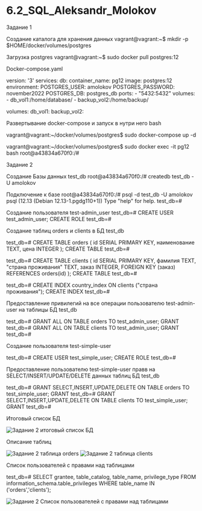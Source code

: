 # 6.2_SQL_Aleksandr_Molokov

Задание 1

Создание каталога для хранения данных
vagrant@vagrant:~$ mkdir -p $HOME/docker/volumes/postgres

Загрузка postgres
vagrant@vagrant:~$ sudo docker pull postgres:12

Docker-compose.yaml

version: '3'
services:
 db:
   container_name: pg12
   image: postgres:12
   environment:
     POSTGRES_USER: amolokov
     POSTGRES_PASSWORD: november2022
     POSTGRES_DB: postgres_db
   ports:
     - "5432:5432"
   volumes:
     - db_vol1:/home/database/
     - backup_vol2:/home/backup/

volumes:
 db_vol1:
 backup_vol2:

Развертывание docker-compose  и запуск в нутри него bash

vagrant@vagrant:~/docker/volumes/postgres$ sudo docker-compose up -d

vagrant@vagrant:~/docker/volumes/postgres$ sudo docker exec -it pg12 bash
root@a43834a670f0:/#

Задание 2

Создание Базы данных test_db
root@a43834a670f0:/# createdb test_db -U amolokov

Подключение к базе
root@a43834a670f0:/# psql -d test_db -U amolokov
psql (12.13 (Debian 12.13-1.pgdg110+1))
Type "help" for help.
test_db=#

Создание пользователя test-admin_user
test_db=# CREATE USER test_admin_user;
CREATE ROLE
test_db=#

Создание таблиц orders и clients в БД test_db

test_db=# CREATE TABLE orders
(
   id SERIAL PRIMARY KEY,
   наименование TEXT,
   цена INTEGER
);
CREATE TABLE
test_db=#

test_db=# CREATE TABLE clients
(
    id SERIAL PRIMARY KEY,
    фамилия TEXT,
    "страна проживания" TEXT,
    заказ INTEGER,
    FOREIGN KEY (заказ) REFERENCES orders(id)
);
CREATE TABLE
test_db=#

test_db=# CREATE INDEX country_index ON clients ("страна проживания");
CREATE INDEX
test_db=#

Предоставление привилегий на все операции пользователю test-admin-user на таблицы БД test_db

test_db=# GRANT ALL ON TABLE orders TO test_admin_user;
GRANT
test_db=# GRANT ALL ON TABLE clients TO test_admin_user;
GRANT
test_db=#

Создание пользователя test-simple-user

test_db=# CREATE USER test_simple_user;
CREATE ROLE
test_db=#

Предоставление пользователю test-simple-user правв на SELECT/INSERT/UPDATE/DELETE данных таблиц БД test_db

test_db=# GRANT SELECT,INSERT,UPDATE,DELETE ON TABLE orders TO test_simple_user;
GRANT
test_db=# GRANT SELECT,INSERT,UPDATE,DELETE ON TABLE clients TO test_simple_user;
GRANT
test_db=#

Итоговый список БД

![Задание 2 итоговый список БД](https://user-images.githubusercontent.com/109212419/204089546-354fae66-eed4-466f-a23f-508037116482.jpg)


Описание таблиц

![Задание 2 таблица orders](https://user-images.githubusercontent.com/109212419/204089586-e60825c9-0e1c-4a65-a2b1-3c45c052bab7.jpg)
![Задание 2 таблица clients](https://user-images.githubusercontent.com/109212419/204089592-2d6ac019-c7ec-4ee6-b59f-9ad3ecf4f125.jpg)


Список пользователей с правами над таблицами

test_db=# SELECT grantee, table_catalog, table_name, privilege_type FROM information_schema.table_privileges WHERE table_name IN ('orders','clients');


![Задание 2 Список пользователей с правами над таблицами](https://user-images.githubusercontent.com/109212419/204089514-9e2ff2e9-a6b9-4b72-a442-e865236a587a.jpg)











